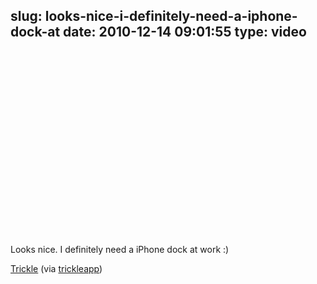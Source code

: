 slug: looks-nice-i-definitely-need-a-iphone-dock-at
date: 2010-12-14 09:01:55
type: video
---

<object width="480" height="295"><param name="movie" value="http://www.youtube.com/v/GMS3ZLx15Vs?fs=1"></param><param name="allowFullScreen" value="true"></param><param name="allowscriptaccess" value="always"></param><embed src="http://www.youtube.com/v/GMS3ZLx15Vs?fs=1" type="application/x-shockwave-flash" width="480" height="295" allowscriptaccess="always" allowfullscreen="true"></embed></object>

Looks nice. I definitely need a iPhone dock at work :)

 [Trickle](http://www.youtube.com/watch?v=GMS3ZLx15Vs&feature=player_embedded) (via [trickleapp](http://youtube.com/user/trickleapp))
